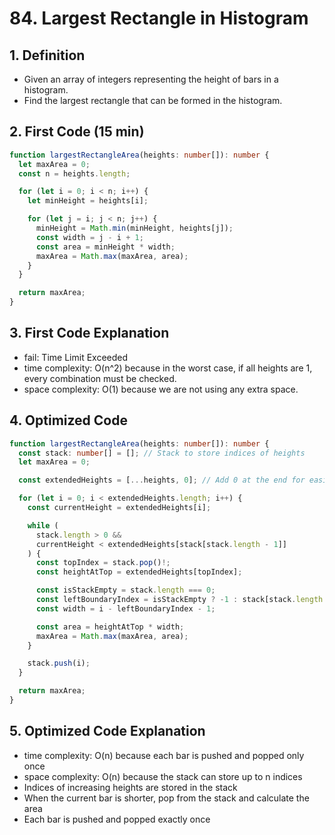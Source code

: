 # 84. Largest Rectangle in Histogram

## 1. Definition

- Given an array of integers representing the height of bars in a histogram.
- Find the largest rectangle that can be formed in the histogram.

## 2. First Code (15 min)

```ts
function largestRectangleArea(heights: number[]): number {
  let maxArea = 0;
  const n = heights.length;

  for (let i = 0; i < n; i++) {
    let minHeight = heights[i];

    for (let j = i; j < n; j++) {
      minHeight = Math.min(minHeight, heights[j]);
      const width = j - i + 1;
      const area = minHeight * width;
      maxArea = Math.max(maxArea, area);
    }
  }

  return maxArea;
}
```

## 3. First Code Explanation

- fail: Time Limit Exceeded
- time complexity: O(n^2) because in the worst case, if all heights are 1, every combination must be checked.
- space complexity: O(1) because we are not using any extra space.

## 4. Optimized Code

```ts
function largestRectangleArea(heights: number[]): number {
  const stack: number[] = []; // Stack to store indices of heights
  let maxArea = 0;

  const extendedHeights = [...heights, 0]; // Add 0 at the end for easier cleanup

  for (let i = 0; i < extendedHeights.length; i++) {
    const currentHeight = extendedHeights[i];

    while (
      stack.length > 0 &&
      currentHeight < extendedHeights[stack[stack.length - 1]]
    ) {
      const topIndex = stack.pop()!;
      const heightAtTop = extendedHeights[topIndex];

      const isStackEmpty = stack.length === 0;
      const leftBoundaryIndex = isStackEmpty ? -1 : stack[stack.length - 1];
      const width = i - leftBoundaryIndex - 1;

      const area = heightAtTop * width;
      maxArea = Math.max(maxArea, area);
    }

    stack.push(i);
  }

  return maxArea;
}
```

## 5. Optimized Code Explanation

- time complexity: O(n) because each bar is pushed and popped only once
- space complexity: O(n) because the stack can store up to n indices
- Indices of increasing heights are stored in the stack
- When the current bar is shorter, pop from the stack and calculate the area
- Each bar is pushed and popped exactly once
